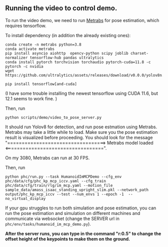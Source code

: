 ## Running the video to control demo. 

To run the video demo, we need to run [Metrabs](https://istvansarandi.com/eccv22_demo/) for pose estimation, which requires tensorflow. 


To install dependency (in addition the already existing ones):
```
conda create -n metrabs python=3.8
conda activate metrabs
pip install asyncio aiohttp  opencv-python scipy joblib charset-normalizer tensorflow-hub pandas ultralytics
conda install pytorch torchvision torchaudio pytorch-cuda=11.8 -c pytorch -c nvidia
wget https://github.com/ultralytics/assets/releases/download/v0.0.0/yolov8n.pt

pip install tensorflow[and-cuda]
```

(I have some trouble installing the newest tensorflow using CUDA 11.6, but 12.1 seems to work fine. )


Then, run 

```
python scripts/demo/video_to_pose_server.py
```

It should run Yolov8 for detection, and run pose estmation using Metrabs. Metrabs may take a little while to load. Make sure you the pose estimation result is visualized before proceeding. You should look for the message
"==================================> Metrabs model loaded <==================================". 

On my 3080, Metrabs can run at 30 FPS. 

Then, run 
```
python phc/run.py --task HumanoidImMCPDemo --cfg_env phc/data/cfg/phc_kp_mcp_iccv.yaml --cfg_train phc/data/cfg/train/rlg/im_mcp.yaml --motion_file sample_data/amass_isaac_standing_upright_slim.pkl --network_path output/phc_kp_mcp_iccv --test --num_envs 1 --epoch -1  --no_virtual_display
```

If your gpu struggles to run both simulation and pose estimation, you can run the pose estimation and simulation on different machines and communicate via websocket (change the SERVER url in `phc/env/tasks/humanoid_im_mcp_demo.py`). 

**After the server runs, you can type in the command "r:0.5" to change the offset height of the keypoints to make them on the ground.**





